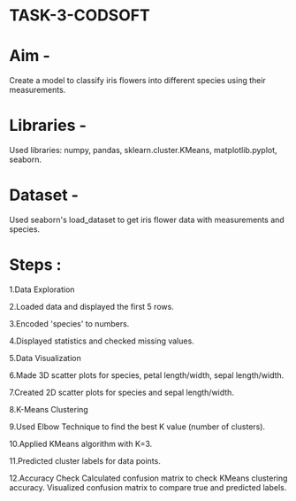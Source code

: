# TASK-3-CODSOFT

# Aim -
Create a model to classify iris flowers into different species using their measurements.

# Libraries -
Used libraries: numpy, pandas, sklearn.cluster.KMeans, matplotlib.pyplot, seaborn.

# Dataset -
Used seaborn's load_dataset to get iris flower data with measurements and species.

# Steps :
1.Data Exploration

2.Loaded data and displayed the first 5 rows.

3.Encoded 'species' to numbers. 

4.Displayed statistics and checked missing values.

5.Data Visualization

6.Made 3D scatter plots for species, petal length/width, sepal length/width.

7.Created 2D scatter plots for species and sepal length/width.

8.K-Means Clustering

9.Used Elbow Technique to find the best K value (number of clusters).

10.Applied KMeans algorithm with K=3.

11.Predicted cluster labels for data points.

12.Accuracy Check
Calculated confusion matrix to check KMeans clustering accuracy.
Visualized confusion matrix to compare true and predicted labels.
